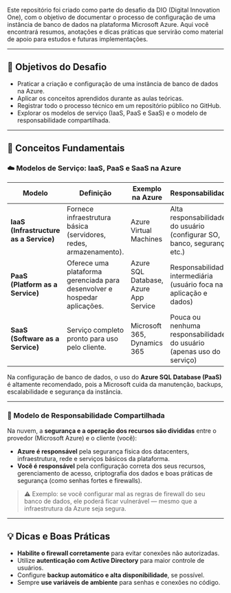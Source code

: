 Este repositório foi criado como parte do desafio da DIO (Digital Innovation One), com o objetivo de documentar o processo de configuração de uma instância de banco de dados na plataforma Microsoft Azure. Aqui você encontrará resumos, anotações e dicas práticas que servirão como material de apoio para estudos e futuras implementações.

---

## 🎯 Objetivos do Desafio

- Praticar a criação e configuração de uma instância de banco de dados na Azure.
- Aplicar os conceitos aprendidos durante as aulas teóricas.
- Registrar todo o processo técnico em um repositório público no GitHub.
- Explorar os modelos de serviço (IaaS, PaaS e SaaS) e o modelo de responsabilidade compartilhada.

---

## 🧠 Conceitos Fundamentais

### ☁️ Modelos de Serviço: IaaS, PaaS e SaaS na Azure

| Modelo | Definição | Exemplo na Azure | Responsabilidade |
|--------|-----------|------------------|------------------|
| **IaaS (Infrastructure as a Service)** | Fornece infraestrutura básica (servidores, redes, armazenamento). | Azure Virtual Machines | Alta responsabilidade do usuário (configurar SO, banco, segurança etc.) |
| **PaaS (Platform as a Service)** | Oferece uma plataforma gerenciada para desenvolver e hospedar aplicações. | Azure SQL Database, Azure App Service | Responsabilidade intermediária (usuário foca na aplicação e dados) |
| **SaaS (Software as a Service)** | Serviço completo pronto para uso pelo cliente. | Microsoft 365, Dynamics 365 | Pouca ou nenhuma responsabilidade do usuário (apenas uso do serviço) |

Na configuração de banco de dados, o uso do **Azure SQL Database (PaaS)** é altamente recomendado, pois a Microsoft cuida da manutenção, backups, escalabilidade e segurança da instância.

---

### 🔐 Modelo de Responsabilidade Compartilhada

Na nuvem, a **segurança e a operação dos recursos são divididas** entre o provedor (Microsoft Azure) e o cliente (você):

- **Azure é responsável** pela segurança física dos datacenters, infraestrutura, rede e serviços básicos da plataforma.
- **Você é responsável** pela configuração correta dos seus recursos, gerenciamento de acesso, criptografia dos dados e boas práticas de segurança (como senhas fortes e firewalls).

> ⚠️ Exemplo: se você configurar mal as regras de firewall do seu banco de dados, ele poderá ficar vulnerável — mesmo que a infraestrutura da Azure seja segura.


---

## 💡 Dicas e Boas Práticas

- **Habilite o firewall corretamente** para evitar conexões não autorizadas.
- Utilize **autenticação com Active Directory** para maior controle de usuários.
- Configure **backup automático e alta disponibilidade**, se possível.
- Sempre **use variáveis de ambiente** para senhas e conexões no código.




